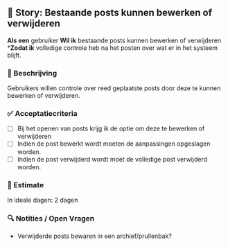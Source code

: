 ## 🧩 Story: Bestaande posts kunnen bewerken of verwijderen

**Als een** gebruiker
**Wil ik** bestaande posts kunnen bewerken of verwijderen
***Zodat ik** volledige controle heb na het posten over wat er in het systeem blijft.

### 📝 Beschrijving

Gebruikers willen controle over reed geplaatste posts door deze te kunnen bewerken of verwijderen.

### ✅ Acceptatiecriteria

* [ ] Bij het openen van posts krijg ik de optie om deze te bewerken of verwijderen
* [ ] Indien de post bewerkt wordt moeten de aanpassingen opgeslagen worden.
* [ ] Indien de post verwijderd wordt moet de volledige post verwijderd worden.

### 🧮 Estimate

In ideale dagen: 2 dagen

### 🔍 Notities / Open Vragen

* Verwijderde posts bewaren in een archief/prullenbak?
